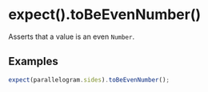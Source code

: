 # expect().toBeEvenNumber()

Asserts that a value is an even `Number`.

## Examples

```js
expect(parallelogram.sides).toBeEvenNumber();
```
